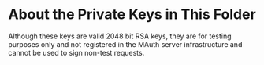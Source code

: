 # About the Private Keys in This Folder

Although these keys are valid 2048 bit RSA keys, they are for testing purposes only and not registered in the MAuth
server infrastructure and cannot be used to sign non-test requests.